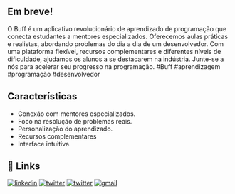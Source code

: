 

## Em breve!

O Buff é um aplicativo revolucionário de aprendizado de programação que conecta estudantes a mentores especializados. Oferecemos aulas práticas e realistas, abordando problemas do dia a dia de um desenvolvedor. Com uma plataforma flexível, recursos complementares e diferentes níveis de dificuldade, ajudamos os alunos a se destacarem na indústria. Junte-se a nós para acelerar seu progresso na programação. #Buff #aprendizagem #programação #desenvolvedor

## Características

- Conexão com mentores especializados.
- Foco na resolução de problemas reais.
- Personalização do aprendizado.
- Recursos complementares
- Interface intuitiva.

## 🔗 Links
[![linkedin](https://img.shields.io/badge/linkedin-0a66c2?style=for-the-badge&logo=LinkeDin&logoColor=white)](https://www.linkedin.com/company/buffdev "Perfil LinkeDin")
[![twitter](https://img.shields.io/badge/twitter-1da1f2?style=for-the-badge&logo=twitter&logoColor=white)](https://twitter.com/BuffDev_ "Perfil Twitter")
[![twitter](https://img.shields.io/badge/Instagram-E4405F?style=for-the-badge&logo=instagram&logoColor=white)](https://www.instagram.com/buff.dev "Perfil Instagram")
[![gmail](https://img.shields.io/badge/Gmail-D14836?style=for-the-badge&logo=Gmail&logoColor=white)](mailto:hello@buff.dev "Contato via e-mail")
